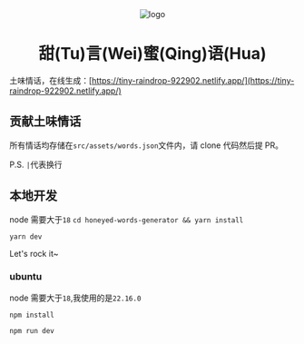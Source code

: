 <div align="center">
  <img src="public/android-chrome-192x192.png" alt="logo">
  <h1>甜(Tu)言(Wei)蜜(Qing)语(Hua)</h1>
</div>

土味情话，在线生成：[https://tiny-raindrop-922902.netlify.app/](https://tiny-raindrop-922902.netlify.app/)

## 贡献土味情话

所有情话均存储在`src/assets/words.json`文件内，请 clone 代码然后提 PR。

P.S. `|`代表换行

## 本地开发

node 需要大于`18`
`cd honeyed-words-generator && yarn install`

`yarn dev`

Let's rock it~

### ubuntu

node 需要大于`18`,我使用的是`22.16.0`

`npm install`

`npm run dev`
